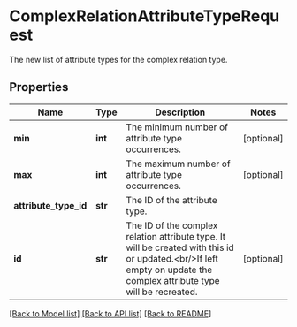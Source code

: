 # ComplexRelationAttributeTypeRequest

The new list of attribute types for the complex relation type.
## Properties
Name | Type | Description | Notes
------------ | ------------- | ------------- | -------------
**min** | **int** | The minimum number of attribute type occurrences. | [optional] 
**max** | **int** | The maximum number of attribute type occurrences. | [optional] 
**attribute_type_id** | **str** | The ID of the attribute type. | 
**id** | **str** | The ID of the complex relation attribute type. It will be created with this id or updated.&lt;br/&gt;If left empty on update the complex attribute type will be recreated. | [optional] 

[[Back to Model list]](../README.md#documentation-for-models) [[Back to API list]](../README.md#documentation-for-api-endpoints) [[Back to README]](../README.md)


